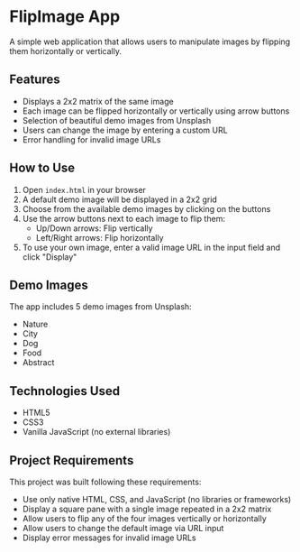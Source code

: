 # FlipImage App

A simple web application that allows users to manipulate images by flipping them horizontally or vertically.

## Features

- Displays a 2x2 matrix of the same image
- Each image can be flipped horizontally or vertically using arrow buttons
- Selection of beautiful demo images from Unsplash
- Users can change the image by entering a custom URL
- Error handling for invalid image URLs

## How to Use

1. Open `index.html` in your browser
2. A default demo image will be displayed in a 2x2 grid
3. Choose from the available demo images by clicking on the buttons
4. Use the arrow buttons next to each image to flip them:
   - Up/Down arrows: Flip vertically
   - Left/Right arrows: Flip horizontally
5. To use your own image, enter a valid image URL in the input field and click "Display"

## Demo Images

The app includes 5 demo images from Unsplash:
- Nature
- City
- Dog
- Food
- Abstract

## Technologies Used

- HTML5
- CSS3
- Vanilla JavaScript (no external libraries)

## Project Requirements

This project was built following these requirements:
- Use only native HTML, CSS, and JavaScript (no libraries or frameworks)
- Display a square pane with a single image repeated in a 2x2 matrix
- Allow users to flip any of the four images vertically or horizontally
- Allow users to change the default image via URL input
- Display error messages for invalid image URLs 